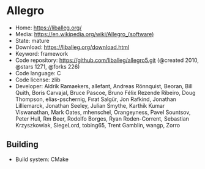 # Allegro

- Home: https://liballeg.org/
- Media: https://en.wikipedia.org/wiki/Allegro_(software)
- State: mature
- Download: https://liballeg.org/download.html
- Keyword: framework
- Code repository: https://github.com/liballeg/allegro5.git (@created 2010, @stars 1271, @forks 226)
- Code language: C
- Code license: zlib
- Developer: Aldrik Ramaekers, allefant, Andreas Rönnquist, Beoran, Bill Quith, Boris Carvajal, Bruce Pascoe, Bruno Félix Rezende Ribeiro, Doug Thompson, elias-pschernig, Fırat Salgür, Jon Rafkind, Jonathan Lilliemarck, Jonathan Seeley, Julian Smythe, Karthik Kumar Viswanathan, Mark Oates, mhenschel, Orangeyness, Pavel Sountsov, Peter Hull, Rm Beer, Rodolfo Borges, Ryan Roden-Corrent, Sebastian Krzyszkowiak, SiegeLord, tobing65, Trent Gamblin, wangp, Zorro

## Building

- Build system: CMake
